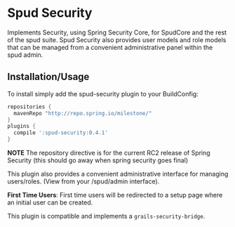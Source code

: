 Spud Security
===============

Implements Security, using Spring Security Core, for SpudCore and the rest of the spud suite. Spud Security also provides user models and role models that can be managed from a convenient administrative panel within the spud admin.

Installation/Usage
------------------

To install simply add the spud-security plugin to your BuildConfig:

```groovy
repositories {
  mavenRepo "http://repo.spring.io/milestone/"
}
plugins {
  compile ':spud-security:0.4.1'
}
```

**NOTE** The repository directive is for the current RC2 release of Spring Security (this should go away when spring security goes final)

This plugin also provides a convenient administrative interface for managing users/roles. (View from your /spud/admin interface).

**First Time Users**: First time users will be redirected to a setup page where an initial user can be created.

This plugin is compatible and implements a `grails-security-bridge`.
